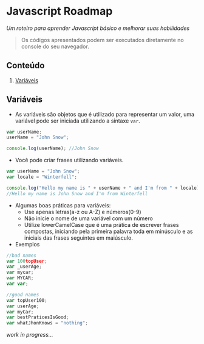 # Javascript Roadmap
 *Um roteiro para aprender Javascript básico e melhorar suas habilidades*

> Os códigos apresentados podem ser executados diretamente no console do seu navegador.

## Conteúdo
1.  [Variáveis](#variaveis)

## Variáveis
+ As variáveis são objetos que é utilizado para representar um valor, uma variável pode ser iniciada utilizando a sintaxe `var`.
```javascript
var userName;
userName = "John Snow";

console.log(userName); //John Snow
```
+ Você pode criar frases utilizando variáveis.
```javascript
var userName = "John Snow";
var locale = "Winterfell";

console.log("Hello my name is " + userName + " and I'm from " + locale);
//Hello my name is John Snow and I'm from Winterfell
```
+ Algumas boas práticas para variáveis:
    -   Use apenas letras(a-z ou A-Z) e números(0-9)
    -   Não inicie o nome de uma variável com um número
    -   Utilize lowerCamelCase que é uma prática de escrever frases compostas, iniciando pela primeira palavra toda em minúsculo e as iniciais das frases seguintes em maiúsculo.
+ Exemplos
```javascript
//bad names
var 100topUser;
var _userAge;
var mycar;
var MYCAR;
var var;

//good names
var topUser100;
var userAge;
var myCar;
var bestPraticesIsGood;
var whatJhonKnows = "nothing";
```

*work in progress...*
